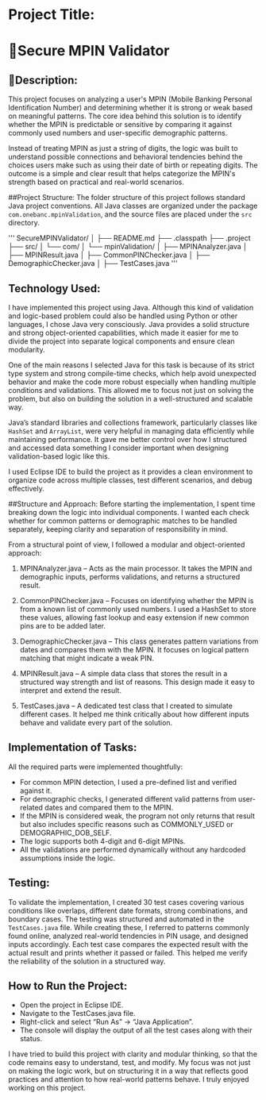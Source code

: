 # Project Title:
# 🔐Secure MPIN Validator

## 📌Description:
This project focuses on analyzing a user's MPIN (Mobile Banking Personal Identification Number) and determining whether it is strong or weak based on meaningful patterns. The core idea behind this solution is to identify whether the MPIN is predictable or sensitive by comparing it against commonly used numbers and user-specific demographic patterns. 

Instead of treating MPIN as just a string of digits, the logic was built to understand possible connections and behavioral tendencies behind the choices users make such as using their date of birth or repeating digits. The outcome is a simple and clear result that helps categorize the MPIN's strength based on practical and real-world scenarios.

##Project Structure:
The folder structure of this project follows standard Java project conventions. All Java classes are organized under the package `com.onebanc.mpinValidation`, and the source files are placed under the `src` directory.

''' SecureMPINValidator/
│
├── README.md
├── .classpath
├── .project
├── src/
│   └── com/
│       └── mpinValidation/
│           ├── MPINAnalyzer.java
│           ├── MPINResult.java
│           ├── CommonPINChecker.java
│           ├── DemographicChecker.java
│           ├── TestCases.java
 '''


## Technology Used:
I have implemented this project using Java. Although this kind of validation and logic-based problem could also be handled using Python or other languages, I chose Java very consciously. Java provides a solid structure and strong object-oriented capabilities, which made it easier for me to divide the project into separate logical components and ensure clean modularity.

One of the main reasons I selected Java for this task is because of its strict type system and strong compile-time checks, which help avoid unexpected behavior and make the code more robust especially when handling multiple conditions and validations. This allowed me to focus not just on solving the problem, but also on building the solution in a well-structured and scalable way.

Java’s standard libraries and collections framework, particularly classes like `HashSet` and `ArrayList`, were very helpful in managing data efficiently while maintaining performance. It gave me better control over how I structured and accessed data something I consider important when designing validation-based logic like this.

I used Eclipse IDE to build the project as it provides a clean environment to organize code across multiple classes, test different scenarios, and debug effectively.

##Structure and Approach:
Before starting the implementation, I spent time breaking down the logic into individual components. I wanted each check whether for common patterns or demographic matches to be handled separately, keeping clarity and separation of responsibility in mind.

From a structural point of view, I followed a modular and object-oriented approach:

1. MPINAnalyzer.java – Acts as the main processor. It takes the MPIN and demographic inputs, performs validations, and returns a structured result.

2. CommonPINChecker.java – Focuses on identifying whether the MPIN is from a known list of commonly used numbers. I used a HashSet to store these values, allowing fast lookup and easy extension if new common pins are to be added later.

3. DemographicChecker.java – This class generates pattern variations from dates and compares them with the MPIN. It focuses on logical pattern matching that might indicate a weak PIN.

4. MPINResult.java – A simple data class that stores the result in a structured way strength and list of reasons. This design made it easy to interpret and extend the result.

5. TestCases.java – A dedicated test class that I created to simulate different cases. It helped me think critically about how different inputs behave and validate every part of the solution.

## Implementation of Tasks:
All the required parts were implemented thoughtfully:
- For common MPIN detection, I used a pre-defined list and verified against it.
- For demographic checks, I generated different valid patterns from user-related dates and compared them to the MPIN.
- If the MPIN is considered weak, the program not only returns that result but also includes specific reasons such as COMMONLY_USED or DEMOGRAPHIC_DOB_SELF.
- The logic supports both 4-digit and 6-digit MPINs.
- All the validations are performed dynamically without any hardcoded assumptions inside the logic.

## Testing:
To validate the implementation, I created 30 test cases covering various conditions like overlaps, different date formats, strong combinations, and boundary cases. The testing was structured and automated in the `TestCases.java` file. While creating these, I referred to patterns commonly found online, analyzed real-world tendencies in PIN usage, and designed inputs accordingly. Each test case compares the expected result with the actual result and prints whether it passed or failed. This helped me verify the reliability of the solution in a structured way.

## How to Run the Project:
- Open the project in Eclipse IDE.
- Navigate to the TestCases.java file.
- Right-click and select “Run As” → “Java Application”.
- The console will display the output of all the test cases along with their status.

I have tried to build this project with clarity and modular thinking, so that the code remains easy to understand, test, and modify. My focus was not just on making the logic work, but on structuring it in a way that reflects good practices and attention to how real-world patterns behave. I truly enjoyed working on this project.
